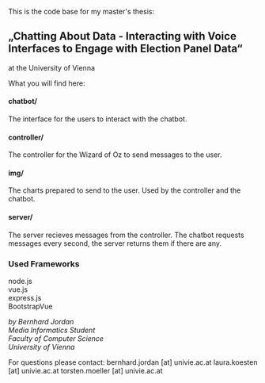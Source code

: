 This is the code base for my master's thesis:

## „Chatting About Data - Interacting with Voice Interfaces to Engage with Election Panel Data“

at the University of Vienna


    
What you will find here:

#### chatbot/
The interface for the users to interact with the chatbot.


#### controller/
The controller for the Wizard of Oz to send messages to the user.


#### img/
The charts prepared to send to the user. Used by the controller and the chatbot.


#### server/
The server recieves messages from the controller. The chatbot requests messages every second, the server returns them if there are any.  


### Used Frameworks
node.js  
vue.js  
express.js  
BootstrapVue  



*by Bernhard Jordan*  
*Media Informatics Student*  
*Faculty of Computer Science*  
*University of Vienna*  

For questions please contact: 
bernhard.jordan [at] univie.ac.at
laura.koesten [at] univie.ac.at
torsten.moeller [at] univie.ac.at
